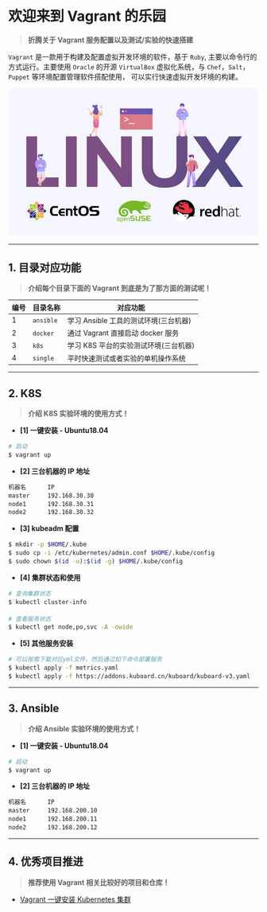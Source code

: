 # 欢迎来到 Vagrant 的乐园

> **折腾关于 Vagrant 服务配置以及测试/实验的快速搭建**

`Vagrant` 是一款用于构建及配置虚拟开发环境的软件，基于 `Ruby`, 主要以命令行的方式运行。主要使用 `Oracle` 的开源 `VirtualBox` 虚拟化系统，与 `Chef`，`Salt`，`Puppet` 等环境配置管理软件搭配使用， 可以实行快速虚拟开发环境的构建。

![欢迎来到Vagrant的乐园](../../images/common/welcome-to-vagrant.jpg)

---

## 1. 目录对应功能

> **介绍每个目录下面的 Vagrant 到底是为了那方面的测试呢！**

| 编号 | 目录名称  | 对应功能                              |
| ---- | --------- | ------------------------------------- |
| 1    | `ansible` | 学习 Ansible 工具的测试环境(三台机器) |
| 2    | `docker`  | 通过 Vagrant 直接启动 docker 服务     |
| 3    | `k8s`     | 学习 K8S 平台的实验测试环境(三台机器) |
| 4    | `single`  | 平时快速测试或者实验的单机操作系统    |

---

## 2. K8S

> **介绍 K8S 实验环境的使用方式！**

- **[1] 一键安装 - Ubuntu18.04**

```bash
# 启动
$ vagrant up
```

- **[2] 三台机器的 IP 地址**

```bash
机器名      IP
master     192.168.30.30
node1      192.168.30.31
node2      192.168.30.32
```

- **[3] kubeadm 配置**

```bash
$ mkdir -p $HOME/.kube
$ sudo cp -i /etc/kubernetes/admin.conf $HOME/.kube/config
$ sudo chown $(id -u):$(id -g) $HOME/.kube/config
```

- **[4] 集群状态和使用**

```bash
# 查询集群状态
$ kubectl cluster-info

# 查看服务状态
$ kubectl get node,po,svc -A -owide
```

- **[5] 其他服务安装**

```bash
# 可以按需下载对应yml文件，然后通过如下命令部署服务
$ kubectl apply -f metrics.yaml
$ kubectl apply -f https://addons.kuboard.cn/kuboard/kuboard-v3.yaml
```

---

## 3. Ansible

> **介绍 Ansible 实验环境的使用方式！**

- **[1] 一键安装 - Ubuntu18.04**

```bash
# 启动
$ vagrant up
```

- **[2] 三台机器的 IP 地址**

```bash
机器名      IP
master     192.168.200.10
node1      192.168.200.11
node2      192.168.200.12
```

---

## 4. 优秀项目推进

> **推荐使用 Vagrant 相关比较好的项目和仓库！**

- [Vagrant 一键安装 Kubernetes 集群](https://github.com/ameizi/vagrant-kubernetes-cluster)
